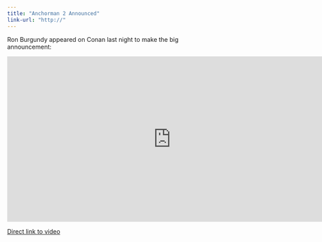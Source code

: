 ```yaml
---
title: "Anchorman 2 Announced"
link-url: "http://"
---
```

<p>Ron Burgundy appeared on Conan last night to make the big announcement:</p>
<p><iframe width="759" height="386" src="http://www.youtube.com/embed/MrNA7RjU91I" frameborder="0" allowfullscreen></iframe></p>
<p><a href="http://youtu.be/MrNA7RjU91I">Direct link to video</a></p>
